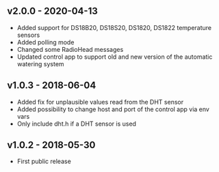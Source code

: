 ## v2.0.0 - 2020-04-13
- Added support for DS18B20, DS18S20, DS1820, DS1822 temperature sensors
- Added polling mode
- Changed some RadioHead messages
- Updated control app to support old and new version of the automatic watering system

## v1.0.3 - 2018-06-04
- Added fix for unplausible values read from the DHT sensor
- Added possibility to change host and port of the control app via env vars
- Only include dht.h if a DHT sensor is used

## v1.0.2 - 2018-05-30
- First public release
